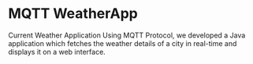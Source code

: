 # MQTT WeatherApp
Current Weather Application Using MQTT Protocol, we developed a Java application which fetches the weather details of a city in real-time and displays it on a web interface.

